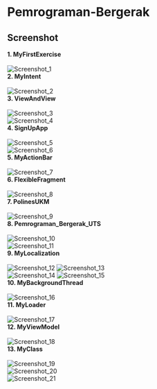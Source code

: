 # Pemrograman-Bergerak

<h2>Screenshot</h2>

<b>1. MyFirstExercise</b><br><br>
![Screenshot_1](MyFirstExercise/Screenshot/Screen%20Shot%202019-09-08%20at%2012.07.33.png)<br>
<b>2. MyIntent</b><br><br>
![Screenshot_2](MyIntent/Screenshot/Screen%20Shot%202019-09-10%20at%2018.26.41.png)<br>
<b>3. ViewAndView</b><br><br>
![Screenshot_3](ViewAndView/Screenshot/Screen%20Shot%202019-09-23%20at%2010.42.06.png)<br>
![Screenshot_4](ViewAndView/Screenshot/Screen%20Shot%202019-09-23%20at%2010.42.14.png)<br>
<b>4. SignUpApp</b><br><br>
![Screenshot_5](SignUpApp/Screenshot/Screen%20Shot%202019-10-26%20at%2023.01.19.png)<br>
![Screenshot_6](SignUpApp/Screenshot/Screen%20Shot%202019-10-26%20at%2023.01.36.png)<br>
<b>5. MyActionBar</b><br><br>
![Screenshot_7](MyActionBar/Screenshot/Screen%20Shot%202019-11-12%20at%2014.32.57.png)<br>
<b>6. FlexibleFragment</b><br><br>
![Screenshot_8](FlexibleFragment/Screenshot/Screen%20Shot%202019-11-12%20at%2014.31.45.png)<br>
<b>7. PolinesUKM</b><br><br>
![Screenshot_9](PolinesUKM/Screenshot/Screen%20Shot%202019-10-26%20at%2022.48.25.png)<br>
<b>8. Pemrograman_Bergerak_UTS</b><br><br>
![Screenshot_10](Pemrograman_Bergerak_UTS/Screenshot/Screen%20Shot%202019-11-11%20at%2013.11.03.png)<br>
![Screenshot_11](Pemrograman_Bergerak_UTS/Screenshot/Screen%20Shot%202019-11-11%20at%2013.11.09.png)<br>
<b>9. MyLocalization</b><br><br>
![Screenshot_12](MyLocalization/Screenshot/Screen%20Shot%202019-11-20%20at%2009.46.26.png)
![Screenshot_13](MyLocalization/Screenshot/Screen%20Shot%202019-11-20%20at%2009.46.33.png)<br>
![Screenshot_14](MyLocalization/Screenshot/Screen%20Shot%202019-11-20%20at%2009.47.24.png)
![Screenshot_15](MyLocalization/Screenshot/Screen%20Shot%202019-11-20%20at%2009.47.29.png)<br>
<b>10. MyBackgroundThread</b><br><br>
![Screenshot_16]( )<br>
<b>11. MyLoader</b><br><br>
![Screenshot_17]( )<br>
<b>12. MyViewModel</b><br><br>
![Screenshot_18]( )<br>
<b>13. MyClass</b><br><br>
![Screenshot_19]( )<br>
![Screenshot_20]( )<br>
![Screenshot_21]( )<br>
